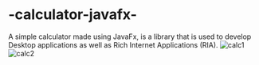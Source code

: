 # -calculator-javafx-
A simple calculator made using JavaFx, is a library that is used to develop Desktop applications as well as Rich Internet Applications (RIA).
![calc1](https://user-images.githubusercontent.com/104635748/186145186-db204411-5f19-43d6-9c54-d51ed7a80a86.png)
![calc2](https://user-images.githubusercontent.com/104635748/186145193-84394069-cd0a-463f-b34f-bcd8fad0e9a3.png)
